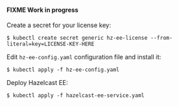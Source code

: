 #### FIXME Work in progress

Create a secret for your license key:

    $ kubectl create secret generic hz-ee-license --from-literal=key=LICENSE-KEY-HERE

Edit `hz-ee-config.yaml` configuration file and install it:

    $ kubectl apply -f hz-ee-config.yaml

Deploy Hazelcast EE:

    $ kubectl apply -f hazelcast-ee-service.yaml
